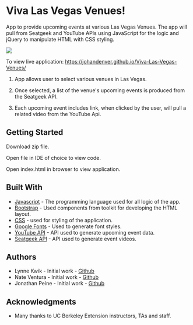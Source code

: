 # Viva Las Vegas Venues!

App to provide upcoming events at various Las Vegas Venues.  The app will pull from Seatgeek and YouTube APIs using JavaScript for the logic and jQuery to manipulate HTML with CSS styling.

<img src="assets/images/app.jpg">

To view live application:   https://johandenver.github.io/Viva-Las-Vegas-Venues/

1. App allows user to select various venues in Las Vegas. 

2. Once selected, a list of the venue's upcoming events is produced from the Seatgeek API. 

2. Each upcoming event includes link, when clicked by the user, will pull a related video from the YouTube Api. 

## Getting Started

Download zip file.

Open file in IDE of choice to view code.

Open index.html in browser to view application.

## Built With

* [Javascript](https://developer.mozilla.org/en-US/docs/Web/JavaScript) - The programming language used for all logic of the app.
* [Bootstrap](https://getbootstrap.com/) - Used components from toolkit for developing the HTML layout. 
* [CSS](https://developer.mozilla.org/en-US/docs/Web/css) - used for styling of the application.
* [Google Fonts](https://fonts.google.com/) - Used to generate font styles.
* [YouTube API](https://developers.google.com/youtube/v3/) - API used to generate upcoming event data.
* [Seatgeek API](https://seatgeek.com/build) - API used to generate event videos.

## Authors

* Lynne Kwik - Initial work - [Github](https://github.com/kwikkid)
* Nate Ventura - Initial work - [Github](https://github.com/nate5ventura)
* Jonathan Peine - Initial work - [Github](https://github.com/johandenver)

## Acknowledgments

* Many thanks to UC Berkeley Extension instructors, TAs and staff. 